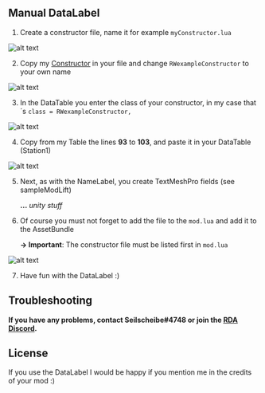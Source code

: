 ## Manual DataLabel
1. Create a constructor file, name it for example ``myConstructor.lua``

![alt text](https://cdn.discordapp.com/attachments/874660230879924274/883755271925686332/Screenshot_2021-09-04_184131.jpg)



2. Copy my [Constructor](https://github.com/Seilscheibe/WinterResortSimulator/blob/main/LUA/DataLabel/Scripts/exampleConstuctor.lua) in your file and change ``RWexampleConstructor`` to your own name
 
![alt text](https://cdn.discordapp.com/attachments/874660230879924274/883757188101836800/Screenshot_2021-09-04_184253.jpg)



3. In the DataTable you enter the class of your constructor, in my case that´s ``class = RWexampleConstructor,``

![alt text](https://cdn.discordapp.com/attachments/874660230879924274/883758156688289842/Screenshot_2021-09-04_184357.jpg)



4. Copy from my Table the lines **93** to **103**, and paste it in your DataTable (Station1)

![alt text](https://cdn.discordapp.com/attachments/874660230879924274/883759966014545960/Screenshot_2021-09-04_184439.jpg)

5. Next, as with the NameLabel, you create TextMeshPro fields (see sampleModLift)



	**...** *unity stuff*



6. Of course you must not forget to add the file to the ``mod.lua`` and add it to the AssetBundle

	**-> Important**: The constructor file must be listed first in ``mod.lua``
	
	
![alt text](https://cdn.discordapp.com/attachments/874660230879924274/883761404098801734/Screenshot_2021-09-04_191002.jpg)


7. Have fun with the DataLabel :)

## Troubleshooting
**If you have any problems, contact Seilscheibe#4748 or join the [RDA Discord](https://discord.gg/DGPassBKH8).**

## License
If you use the DataLabel I would be happy if you mention me in the credits of your mod :)
